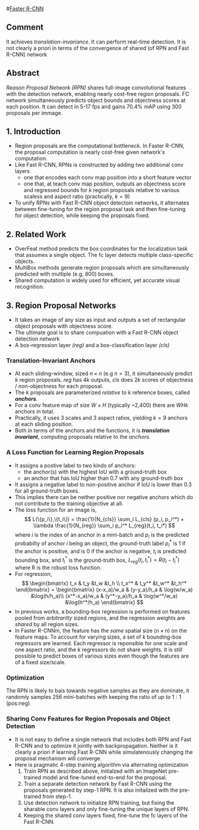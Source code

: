 #[Faster R-CNN](https://arxiv.org/pdf/1506.01497.pdf)

## Comment
It achieves *translation-invariance*. It can perform real-time detection.
It is not clearly a priori in terms of the convergence of shared (of RPN and Fast R-CNN) network

## Abstract
*Reason Proposal Network (RPN)* shares full-image convolutional features with the detection network, enabling nearly cost-free region proposals. FC network simultaneously predicts object bounds and objectness scores at each position. It can detect in 5-17 fps and gains 70.4% mAP using 300 proposals per immage.

## 1. Introduction
* Region proposals are the computational bottleneck. In Faster R-CNN, the proposal computation is nearly cost-free given network's computation.
* Like Fast R-CNN, RPNs is constructed by adding two additional conv layers
	* one that encodes each conv map position into a short feature vector
	* one that, at teach conv map position, outputs an objectness score and regressed bounds for $k$ region proposals relative to various scaless and aspect ratio (practically, $k=9$)
* To unify RPNs with Fast R-CNN object detectoin networks, it alternates between fine-tuning for the region proposal task and then fine-tuning for object detection, while keeping the proposals fixed.

## 2. Related Work
* OverFeat method predicts the box coordinates for the localization task that assumes a single object. The fc layer detects multiple class-specific objects.
* MultiBox methods generate region proposals which are simultaneously predicted with multiple (e.g, 800) boxes.
* Shared computation is widely used for efficient, yet accurate visual recognition.

## 3. Region Proposal Networks
* It takes an image of any size as input and outputs a set of rectangular object proposals with objectness score.
* The ultimate goal is to share compuation with a Fast R-CNN object detection network
* A box-regression layer *(reg)* and a box-classification layer *(cls)*

### Translation-Invariant Anchors
* At each sliding-window, sized $n \times n$ (e.g $n=3$), it simultaneously predict $k$ region proposals. *reg* has $4k$ outputs, $cls$ does $2k$ scores of objectness / non-objectness for each proposal. 
* The $k$ proposals are parameterized *relative* to $k$ reference boxes, called ***anchors***.
* For a conv feature map of size $W \times H$ (typically ~2,400) there are $WHk$ anchors in total.
* Practically, it uses 3 scales and 3 aspect ratios, yielding $k=9$ anchors at each sliding position.
* Both in terms of the anchors and the functions, it is ***translation invariant***, computing proposals relative to the *anchors*.

### A Loss Function for Learning Region Proposals
* It assigns a postive label to two kinds of anchors:
	* the anchor(s) with the highest IoU with a ground-truth box
	* an anchor that has IoU higher than $0.7$ with any ground-truth box
* It assigns a negative label to non-positive anchor if IoU is lower than 0.3 for all ground-truth boxes.
* This implies there can be neither positive nor negative anchors which do not contribute to the training objective at all.
* The loss function for an image is,
$$
L(\{p_i\},\{t_i\}) = \frac{1}{N_{cls}} \sum_i L_{cls} (p_i, p_i^*) + \lambda \frac{1}{N_{reg}} \sum_i p_i^* L_{reg}(t_i, t_i*)
$$
where $i$ is the index of an anchor in a mini-batch and $p_i$ is the predicted probabilty of anchor $i$ being an object,
the ground-truth label $p_i^*$ is 1 if the anchor is positive, and is 0 if the anchor is negative,
$t_i$ is predicted bounding box, and $t_i^*$ is the ground-truth box,
$L_{reg}(t_i,t_i^*)=R(t_i - t_i^*)$ where R is the robust loss function.
* For regression,
$$
\begin{bmatrix}
t_x 		& t_y 		&t_w 		&t_h \\
t_x^*	& t_y^* 	&t_w^* 	&t_h^*
\end{bmatrix}
=
\begin{bmatrix}
(x-x_a)/w_a		& (y-y_a)/h_a 	& \log(w/w_a)		&\log(h/h_a)\\
(x^*-x_a)/w_a	& (y^*-y_a)/h_a 	& \log(w^*/w_a)	&\log(h^*/h_a)
\end{bmatrix}
$$
* In previous works, a bounding-box regression is performed on features pooled from *arbitrarilty* sized regions, and the regression weights are *shared* by all region sizes.
* In Faster R-CNNm, the feature has the *same* spatial size ($n \times n$) on the feature maps. To account for varying sizes, a set of $k$ bounding-box regressors are learned. Each regressor is reponsible for one scale and one aspect ratio, and the $k$ regressors do not share weights. It is still possible to predict boxes of various sizes even though the features are of a fixed size/scale.

### Optimization
The RPN is likely to bais towards negative samples as they are dominate, it randomly samples 256 mini-batches with keeping the ratio of *up to* $1:1$ (pos:neg)

### Sharing Conv Features for Region Proposals and Object Detection
* It is not easy to define a single network that includes both RPN and Fast R-CNN and to optimize it jointly with backpropagation. Neither is it clearly a priori if learning Fast R-CNN while simulatenously changing the proposal mechanism will converge.
* Here is pragmatic 4-step training algorithm via alternating optimization
	1. Train RPN as described above, initialzed with an ImageNet pre-trained model and fine-tuned end-to-end for the proposal.
	2. Train a separate detection network by Fast R-CNN using the proposals generated by step-1 RPN. It is also initailzed with the pre-trained from step-1.
	3. Use detection network to initialize RPN training, but fixing the sharable conv layers and only fine-tuning the unique layers of RPN.
	4. Keeping the shared conv layers fixed, fine-tune the fc layers of the Fast R-CNN.


